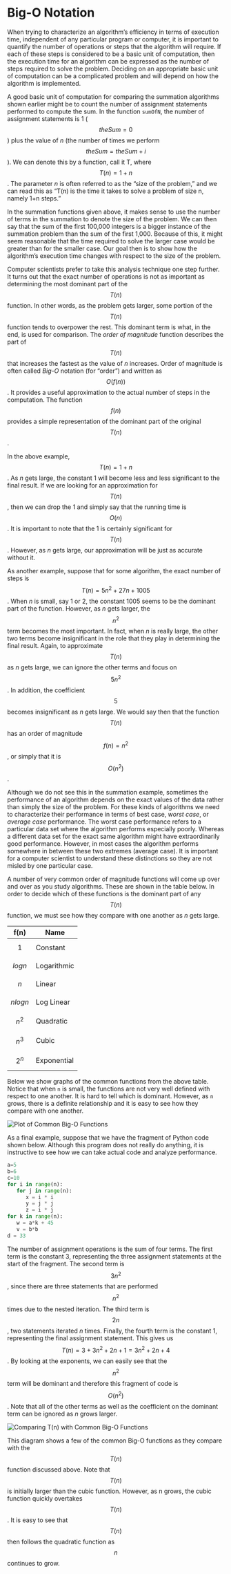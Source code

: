 Big-O Notation
==============

When trying to characterize an algorithm’s efficiency in terms of
execution time, independent of any particular program or computer, it is
important to quantify the number of operations or steps that the
algorithm will require. If each of these steps is considered to be a
basic unit of computation, then the execution time for an algorithm can
be expressed as the number of steps required to solve the problem.
Deciding on an appropriate basic unit of computation can be a
complicated problem and will depend on how the algorithm is implemented.

A good basic unit of computation for comparing the summation algorithms
shown earlier might be to count the number of assignment statements
performed to compute the sum. In the function `sumOfN`, the number of
assignment statements is 1 ($$theSum = 0$$) plus the value of *n* (the
number of times we perform $$theSum=theSum+i$$). We can denote this by a
function, call it T, where $$T(n)=1 + n$$. The parameter *n* is often
referred to as the “size of the problem,” and we can read this as “T(n)
is the time it takes to solve a problem of size n, namely 1+n steps.”

In the summation functions given above, it makes sense to use the number
of terms in the summation to denote the size of the problem. We can then
say that the sum of the first 100,000 integers is a bigger instance of
the summation problem than the sum of the first 1,000. Because of this,
it might seem reasonable that the time required to solve the larger case
would be greater than for the smaller case. Our goal then is to show how
the algorithm’s execution time changes with respect to the size of the
problem.

Computer scientists prefer to take this analysis technique one step
further. It turns out that the exact number of operations is not as
important as determining the most dominant part of the $$T(n)$$ function.
In other words, as the problem gets larger, some portion of the $$T(n)$$
function tends to overpower the rest. This dominant term is what, in the
end, is used for comparison. The *order of magnitude* function
describes the part of $$T(n)$$ that increases the fastest as the value of
*n* increases. Order of magnitude is often called *Big-O* notation
(for “order”) and written as $$O(f(n))$$. It provides a useful
approximation to the actual number of steps in the computation. The
function $$f(n)$$ provides a simple representation of the dominant part of
the original $$T(n)$$.

In the above example, $$T(n)=1+n$$. As *n* gets large, the constant 1 will
become less and less significant to the final result. If we are looking
for an approximation for $$T(n)$$, then we can drop the 1 and simply say
that the running time is $$O(n)$$. It is important to note that the 1 is
certainly significant for $$T(n)$$. However, as *n* gets large, our
approximation will be just as accurate without it.

As another example, suppose that for some algorithm, the exact number of
steps is $$T(n)=5n^{2}+27n+1005$$. When *n* is small, say 1 or 2, the
constant 1005 seems to be the dominant part of the function. However, as
*n* gets larger, the $$n^{2}$$ term becomes the most important. In fact,
when *n* is really large, the other two terms become insignificant in
the role that they play in determining the final result. Again, to
approximate $$T(n)$$ as *n* gets large, we can ignore the other terms and
focus on $$5n^{2}$$. In addition, the coefficient $$5$$ becomes
insignificant as *n* gets large. We would say then that the function
$$T(n)$$ has an order of magnitude $$f(n)=n^{2}$$, or simply that it is
$$O(n^{2})$$.

Although we do not see this in the summation example, sometimes the
performance of an algorithm depends on the exact values of the data
rather than simply the size of the problem. For these kinds of
algorithms we need to characterize their performance in terms of best
case, *worst case*, or *average case* performance. The worst case
performance refers to a particular data set where the algorithm performs
especially poorly. Whereas a different data set for the exact same
algorithm might have extraordinarily good performance. However, in most
cases the algorithm performs somewhere in between these two extremes
(average case). It is important for a computer scientist to understand
these distinctions so they are not misled by one particular case.

A number of very common order of magnitude functions will come up over
and over as you study algorithms. These are shown in
the table below. In order to decide which of these
functions is the dominant part of any $$T(n)$$ function, we must see how
they compare with one another as *n* gets large.

f(n) | Name
--- | ---
$$1$$ | Constant
$$log n$$ | Logarithmic
$$n$$ | Linear
$$n log n$$ | Log Linear
$$n^{2}$$ | Quadratic
$$n^{3}$$ | Cubic
$$2^{n}$$ | Exponential

Below we show graphs of the common functions
from the above table. Notice that when `n` is small, the
functions are not very well defined with respect to one another. It is
hard to tell which is dominant. However, as `n` grows, there is a
definite relationship and it is easy to see how they compare with one
another.

![Plot of Common Big-O Functions](figures/big-o-plot.png)

As a final example, suppose that we have the fragment of Python code
shown below. Although this program does
not really do anything, it is instructive to see how we can take actual
code and analyze performance.

```python
a=5
b=6
c=10
for i in range(n):
   for j in range(n):
      x = i * i
      y = j * j
      z = i * j
for k in range(n):
   w = a*k + 45
   v = b*b
d = 33
```

The number of assignment operations is the sum of four terms. The first
term is the constant 3, representing the three assignment statements at
the start of the fragment. The second term is $$3n^{2}$$, since there are
three statements that are performed $$n^{2}$$ times due to the nested
iteration. The third term is $$2n$$, two statements iterated *n* times.
Finally, the fourth term is the constant 1, representing the final
assignment statement. This gives us $$T(n)=3+3n^{2}+2n+1=3n^{2}+2n+4$$. By
looking at the exponents, we can easily see that the $$n^{2}$$ term will
be dominant and therefore this fragment of code is $$O(n^{2})$$. Note that
all of the other terms as well as the coefficient on the dominant term
can be ignored as *n* grows larger.

![Comparing T(n) with Common Big-O Functions](figures/big-o-plot-2.png)

This diagram shows a few of the common Big-O
functions as they compare with the $$T(n)$$ function discussed above. Note
that $$T(n)$$ is initially larger than the cubic function. However, as n
grows, the cubic function quickly overtakes $$T(n)$$. It is easy to see
that $$T(n)$$ then follows the quadratic function as $$n$$ continues to
grow.

